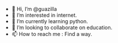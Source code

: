 - 👋 Hi, I’m @guazilla
- 👀 I’m interested in internet.
- 🌱 I’m currently learning python.
- 💞️ I’m looking to collaborate on education.
- 📫 How to reach me : Find a way.

<!---
guazilla/guazilla is a ✨ special ✨ repository because its `README.md` (this file) appears on your GitHub profile.
You can click the Preview link to take a look at your changes.
--->
